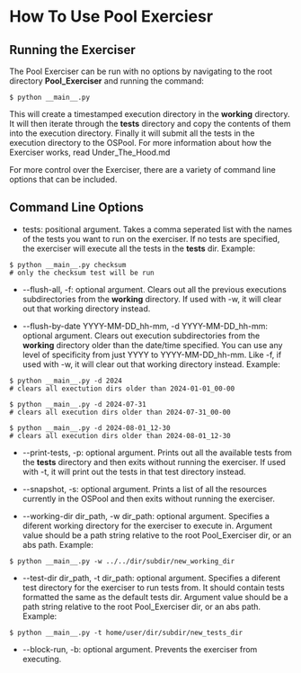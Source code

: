 # How To Use Pool Exerciesr

## Running the Exerciser

The Pool Exerciser can be run with no options by navigating to the root directory **Pool_Exerciser**
and running the command:

```
$ python __main__.py
```

This will create a timestamped execution directory in the **working** directory. It will then iterate
through the **tests** directory and copy the contents of them into the execution directory. Finally it
will submit all the tests in the execution directory to the OSPool. For more information about how
the Exerciser works, read Under_The_Hood.md

For more control over the Exerciser, there are a variety of command line options that can be
included.

## Command Line Options

- tests: positional argument. Takes a comma seperated list with the names of the tests you want
to run on the exerciser. If no tests are specified, the exerciser will execute all the tests in the
**tests** dir. Example:

```
$ python __main__.py checksum
# only the checksum test will be run
```

- --flush-all, -f: optional argument. Clears out all the previous executions subdirectories from
the **working** directory. If used with -w, it will clear out that working directory instead.

- --flush-by-date YYYY-MM-DD_hh-mm, -d YYYY-MM-DD_hh-mm: optional argument. Clears out execution
subdirectories from the **working** directory older than the date/time specified. You can use any 
level
of specificity from just YYYY to YYYY-MM-DD_hh-mm. Like -f, if used with -w, it will clear out that
working directory instead. Example:

```
$ python __main__.py -d 2024
# clears all exectution dirs older than 2024-01-01_00-00

$ python __main__.py -d 2024-07-31
# clears all execution dirs older than 2024-07-31_00-00

$ python __main__.py -d 2024-08-01_12-30
# clears all execution dirs older than 2024-08-01_12-30
```

- --print-tests, -p: optional argument. Prints out all the available tests from the **tests** 
directory
and then exits without running the exerciser. If used with -t, it will print out the tests in that
test directory instead.

- --snapshot, -s: optional argument. Prints a list of all the resources currently in the OSPool and
then exits without running the exerciser.

- --working-dir dir_path, -w dir_path: optional argument. Specifies a diferent working directory
for the exerciser to execute in. Argument value should be a path string relative to the root 
Pool_Exerciser dir, or an abs path. Example:

```
$ python __main__.py -w ../../dir/subdir/new_working_dir
```

- --test-dir dir_path, -t dir_path: optional argument. Specifies a diferent test directory
for the exerciser to run tests from. It should contain tests formatted the same as the default tests
dir. Argument value should be a path string relative to the root Pool_Exerciser dir, or an abs path.
Example:

```
$ python __main__.py -t home/user/dir/subdir/new_tests_dir
```

- --block-run, -b: optional argument. Prevents the exerciser from executing.
